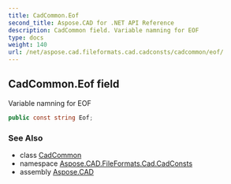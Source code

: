 ```yaml
---
title: CadCommon.Eof
second_title: Aspose.CAD for .NET API Reference
description: CadCommon field. Variable namning for EOF
type: docs
weight: 140
url: /net/aspose.cad.fileformats.cad.cadconsts/cadcommon/eof/
---
```

## CadCommon.Eof field

Variable namning for EOF

```csharp
public const string Eof;
```

### See Also

* class [CadCommon](../)
* namespace [Aspose.CAD.FileFormats.Cad.CadConsts](../../cadcommon/)
* assembly [Aspose.CAD](../../../)


